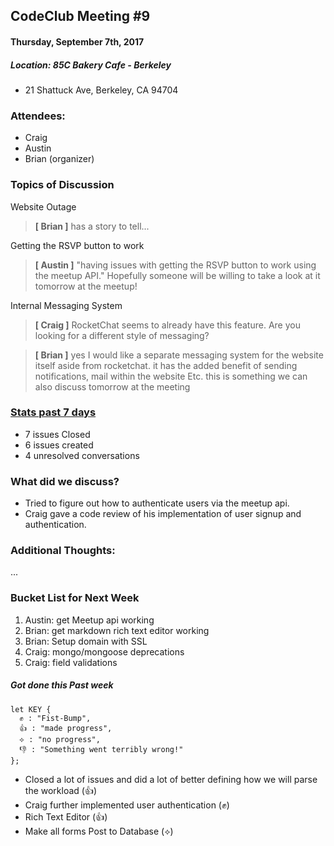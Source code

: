 ## CodeClub Meeting #9
#### Thursday, September 7th, 2017
##### Location: 85C Bakery Cafe - Berkeley
- 21 Shattuck Ave, Berkeley, CA 94704

### Attendees:
- Craig
- Austin
- Brian (organizer)

### Topics of Discussion
Website Outage
> __[ Brian ]__ has a story to tell...

Getting the RSVP button to work
>__[ Austin ]__ "having issues with getting the RSVP button to work using the meetup API." Hopefully someone will be willing to take a look at it tomorrow at the meetup!

  Internal Messaging System
> __[ Craig ]__ RocketChat seems to already have this feature. Are you looking for a different style of messaging?

> __[ Brian ]__ yes I would like a separate messaging system for the website itself aside from rocketchat. it has the added benefit of sending notifications, mail within the website Etc. this is something we can also discuss tomorrow at the meeting

### [Stats past 7 days](https://github.com/codeclubsocial/codeclub_website_dev/pulse)
- 7 issues Closed
- 6 issues created
- 4 unresolved conversations


### What did we discuss?
- Tried to figure out how to authenticate users via the meetup api.
- Craig gave a code review of his implementation of user signup and authentication.

### Additional Thoughts:
...

### Bucket List for Next Week
1. Austin: get Meetup api working
2. Brian: get markdown rich text editor working
3. Brian: Setup domain with SSL
4. Craig: mongo/mongoose deprecations
5. Craig: field validations

##### Got done this Past week
  ```
  let KEY {
    ✊ : "Fist-Bump",
    👍 : "made progress",
    ⟡ : "no progress",
    👎 : "Something went terribly wrong!"
  };
  ```

- Closed a lot of issues and did a lot of better defining how we will parse the workload (👍)
- Craig further implemented user authentication (✊)
- Rich Text Editor (👍)
- Make all forms Post to Database (⟡)
